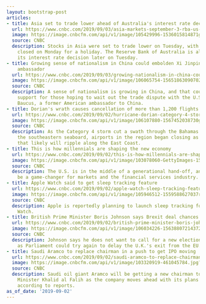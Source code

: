 ```yaml
---
layout: bootstrap-post
articles:
- title: Asia set to trade lower ahead of Australia's interest rate decision
  url: https://www.cnbc.com/2019/09/03/asia-markets-september-3-rba-us-china-trade-war-currencies.html
  image: https://image.cnbcfm.com/api/v1/image/105429996-1536015814871gettyimages-1025189456.jpeg?v=1567466624
  source: CNBC
  description: Stocks in Asia were set to trade lower on Tuesday, with Wall Street
    closed on Monday for a holiday. The Reserve Bank of Australia is also set to announce
    its interest rate decision later on Tuesday.
- title: Growing sense of nationalism in China could embolden Xi Jinping, says ex-US
    ambassador
  url: https://www.cnbc.com/2019/09/03/growing-nationalism-in-china-could-embolden-xi-jinping-max-baucus.html
  image: https://image.cnbcfm.com/api/v1/image/106065754-15651863090702019-08-05t161946z_1578719930_rc1a28949a80_rtrmadp_3_usa-economy.jpg?v=1567130116
  source: CNBC
  description: A sense of nationalism is growing in China, and that could bolster
    support for those hoping to wait out the trade dispute with the U.S., said Max
    Baucus, a former American ambassador to China.
- title: Dorian's wrath causes cancellation of more than 1,200 flights
  url: https://www.cnbc.com/2019/09/02/hurricane-dorian-category-4-storm-cancels-more-than-1200-flights.html
  image: https://image.cnbcfm.com/api/v1/image/106107880-1567452038730gettyimages-1165668896.jpeg?v=1567452193
  source: CNBC
  description: As the Category 4 storm cut a swath through the Bahamas and pounded
    the southeastern seaboard, airports in the region began closing as part of pattern
    that likely will ripple along the East Coast.
- title: This is how millennials are shaping the new economy
  url: https://www.cnbc.com/2019/09/02/this-is-how-millennials-are-shaping-the-new-economy.html
  image: https://image.cnbcfm.com/api/v1/image/103078060-GettyImages-153179207.jpg?v=1567171979
  source: CNBC
  description: The U.S. is in the middle of a generational hand-off, and it could
    be a game-changer for markets and the financial services industry.
- title: Apple Watch said to get sleep tracking feature
  url: https://www.cnbc.com/2019/09/02/apple-watch-sleep-tracking-feature-coming-according-to-report.html
  image: https://image.cnbcfm.com/api/v1/image/105946512-1559588627037rtx6xs6k.jpg?v=1559588688
  source: CNBC
  description: Apple is reportedly planning to launch sleep tracking for the Apple
    Watch.
- title: British Prime Minister Boris Johnson says Brexit deal chances are rising
  url: https://www.cnbc.com/2019/09/02/british-prime-minister-boris-johnson-says-brexit-deal-chances-are-rising.html
  image: https://image.cnbcfm.com/api/v1/image/106034226-15638807214372019-07-23t110938z_1458571989_rc1d88694b00_rtrmadp_3_britain-eu-leader.jpg?v=1563880782
  source: CNBC
  description: Johnson says he does not want to call for a new election in Britain
    as Parliament could try again to delay the U.K.'s exit from the EU.
- title: Saudi Aramco to replace chairman in a push to get IPO moving
  url: https://www.cnbc.com/2019/09/02/saudi-aramco-to-replace-chairman-in-a-push-to-get-ipo-moving.html
  image: https://image.cnbcfm.com/api/v1/image/103320919-461045784.jpg?v=1532564200
  source: CNBC
  description: Saudi oil giant Aramco will be getting a new chairman to replace Energy
    Minister Khalid al Falih as the company moves ahead with its plans to go public,
    according to reports.
as_of_date: '2019-09-02'
---
```


